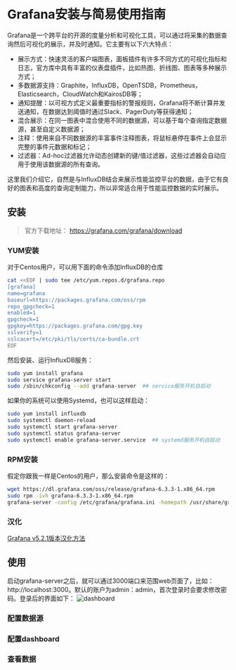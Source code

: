 # Grafana安装与简易使用指南

Grafana是一个跨平台的开源的度量分析和可视化工具，可以通过将采集的数据查询然后可视化的展示，并及时通知。它主要有以下六大特点：
- 展示方式：快速灵活的客户端图表，面板插件有许多不同方式的可视化指标和日志，官方库中具有丰富的仪表盘插件，比如热图、折线图、图表等多种展示方式；
- 多数据源支持：Graphite，InfluxDB，OpenTSDB，Prometheus，Elasticsearch，CloudWatch和KairosDB等；
- 通知提醒：以可视方式定义最重要指标的警报规则，Grafana将不断计算并发送通知，在数据达到阈值时通过Slack、PagerDuty等获得通知；
- 混合展示：在同一图表中混合使用不同的数据源，可以基于每个查询指定数据源，甚至自定义数据源；
- 注释：使用来自不同数据源的丰富事件注释图表，将鼠标悬停在事件上会显示完整的事件元数据和标记；
- 过滤器：Ad-hoc过滤器允许动态创建新的键/值过滤器，这些过滤器会自动应用于使用该数据源的所有查询。

这里我们介绍它，自然是与InfluxDB结合来展示性能监控平台的数据，由于它有良好的图表和高度的查询定制能力，所以非常适合用于性能监控数据的实时展示。

## 安装
> 官方下载地址： https://grafana.com/grafana/download

### YUM安装
对于Centos用户，可以用下面的命令添加InfluxDB的仓库
```bash
cat <<EOF | sudo tee /etc/yum.repos.d/grafana.repo
[grafana]
name=grafana
baseurl=https://packages.grafana.com/oss/rpm
repo_gpgcheck=1
enabled=1
gpgcheck=1
gpgkey=https://packages.grafana.com/gpg.key
sslverify=1
sslcacert=/etc/pki/tls/certs/ca-bundle.crt
EOF
```
然后安装、运行InfluxDB服务：
```bash
sudo yum install grafana
sudo service grafana-server start
sudo /sbin/chkconfig --add grafana-server  ## service服务开机自启动
```
如果你的系统可以使用Systemd，也可以这样启动：
```bash
sudo yum install influxdb
sudo systemctl daemon-reload
sudo systemctl start grafana-server
sudo systemctl status grafana-server
sudo systemctl enable grafana-server.service  ## systemd服务开机自启动
```

### RPM安装
假定你跟我一样是Centos的用户，那么安装命令是这样的：
```bash
wget https://dl.grafana.com/oss/release/grafana-6.3.3-1.x86_64.rpm
sudo rpm -ivh grafana-6.3.3-1.x86_64.rpm
grafana-server -config /etc/grafana/grafana.ini -homepath /usr/share/grafana
```

### 汉化
[Grafana v5.2.1版本汉化方法](https://blog.csdn.net/w958660278/article/details/80437978)

## 使用
启动grafana-server之后，就可以通过3000端口来范围web页面了，比如：http://localhost:3000。默认的账户为admin：admin，首次登录时会要求修改密码。登录后的界面如下：
![dashboard]()

### 配置数据源


### 配置dashboard


### 查看数据


